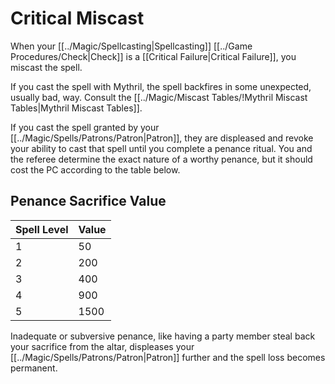 # Critical Miscast

When your [[../Magic/Spellcasting\|Spellcasting]] [[../Game Procedures/Check\|Check]] is a [[Critical Failure\|Critical Failure]], you miscast the spell. 

If you cast the spell with Mythril, the spell backfires in some unexpected, usually bad, way. 
	Consult the [[../Magic/Miscast Tables/!Mythril Miscast Tables\|Mythril Miscast Tables]].

If you cast the spell granted by your [[../Magic/Spells/Patrons/Patron\|Patron]], they are displeased and revoke your ability to cast that spell until you complete a penance ritual. You and the referee determine the exact nature of a worthy penance, but it should cost the PC according to the table below. 
## Penance Sacrifice Value

| Spell Level | Value |
| ----------- | ----- |
| 1           | 50    |
| 2           | 200   |
| 3           | 400   |
| 4           | 900   |
| 5           | 1500  |

Inadequate or subversive penance, like having a party member steal back your sacrifice from the altar, displeases your [[../Magic/Spells/Patrons/Patron\|Patron]] further and the spell loss becomes permanent.